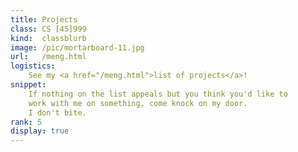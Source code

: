```yaml
---
title: Projects 
class: CS [45]999
kind:  classblurb
image: /pic/mortarboard-11.jpg
url:   /meng.html
logistics: 
    See my <a href="/meng.html">list of projects</a>!
snippet:
    If nothing on the list appeals but you think you'd like to
    work with me on something, come knock on my door.
    I don't bite.
rank: 5
display: true
---
```


